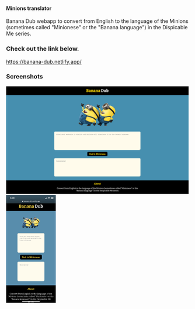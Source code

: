 #### Minions translator
Banana Dub webapp to convert from English to the language of the Minions (sometimes called "Minionese" or the "Banana language") in the Dispicable Me series.

### Check out the link below.
https://banana-dub.netlify.app/

### Screenshots
<img src="bananaDubScreenshot.png" width="500">   <img src="bananaDubScreenshotMobile.PNG" width="136">
